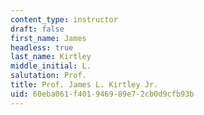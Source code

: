 ```yaml
---
content_type: instructor
draft: false
first_name: James
headless: true
last_name: Kirtley
middle_initial: L.
salutation: Prof.
title: Prof. James L. Kirtley Jr.
uid: 60eba061-f401-9469-89e7-2cb0d9cfb93b
---
```

